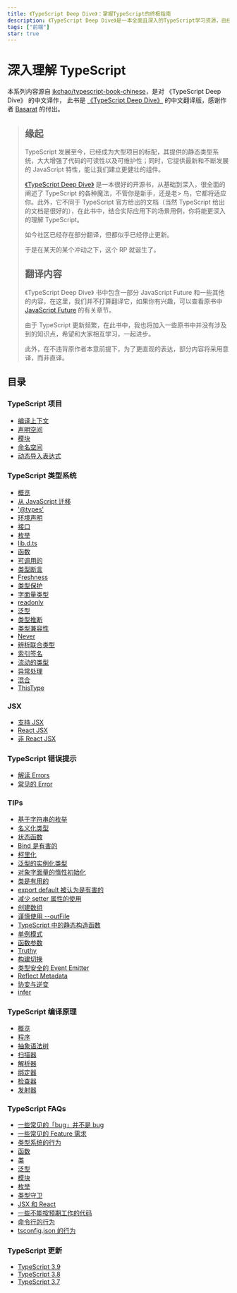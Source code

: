 ```yaml
---
title: 《TypeScript Deep Dive》：掌握TypeScript的终极指南
description: 《TypeScript Deep Dive》是一本全面且深入的TypeScript学习资源，由经验丰富的开发者Basarat编写。这本书不仅是TypeScript新手的理想入门读物，也是资深开发者深化知识的宝库。通过详尽的代码示例和精确的技术解析，Basarat带领读者一步步探索TypeScript的核心概念，包括类型系统、接口、类、泛型等。书中的内容基于真实世界的问题和常见的编程挑战，旨在提供实用的解决方案和最佳实践。此书已获得广泛好评，被读者誉为“最佳TypeScript书籍”，并因其清晰的示例和解释而受到赞赏。无论是快速启动项目，还是深入理解TypeScript的高级特性，《TypeScript Deep Dive》都是不可或缺的资源。
tags: ["前端"]
star: true
---
```

# 深入理解 TypeScript
本系列内容源自 [jkchao/typescript-book-chinese](https://github.com/jkchao/typescript-book-chinese)，是对 《TypeScript Deep Dive》 的中文译作，
此书是 [《TypeScript Deep Dive》](https://github.com/basarat/typescript-book/) 的中文翻译版，感谢作者 [Basarat](https://github.com/basarat) 的付出。

> ## 缘起
> 
> TypeScript 发展至今，已经成为大型项目的标配，其提供的静态类型系统，大大增强了代码的可读性以及可维护性；同时，它提供最新和不断发展的 JavaScript 特性，能让我们建立更健壮的组件。
> 
> [《TypeScript Deep Dive》](https://github.com/basarat/typescript-book/) 是一本很好的开源书，从基础到深入，很全面的阐述了 TypeScript 的各种魔法，不管你是新手，还是老> 鸟，它都将适应你。此外，它不同于 TypeScript 官方给出的文档（当然 TypeScript 给出的文档是很好的），在此书中，结合实际应用下的场景用例，你将能更深入的理解 TypeScript。
> 
> 如今社区已经存在部分翻译，但都似乎已经停止更新。
> 
> 于是在某天的某个冲动之下，这个 RP 就诞生了。
> 
> ## 翻译内容
> 
> 《TypeScript Deep Dive》 书中包含一部分 JavaScript Future 和一些其他的内容，在这里，我们并不打算翻译它，如果你有兴趣，可以查看原书中 [JavaScript Future](https://basarat.gitbooks.io/typescript/content/docs/future-javascript.html) 的有关章节。
> 
> 由于 TypeScript 更新频繁，在此书中，我也将加入一些原书中并没有涉及到的知识点，希望和大家相互学习，一起进步。
> 
> 此外，在不违背原作者本意前提下，为了更直观的表达，部分内容将采用意译，而非直译。

## 目录

### TypeScript 项目
- [编译上下文](./project/compilationContext.md)
- [声明空间](./project/declarationspaces.md)
- [模块](./project/modules.md)
- [命名空间](./project/namespaces.md)
- [动态导入表达式](./project/dynamicImportExpressions.md)

### TypeScript 类型系统
- [概览](./typings/overview.md)
- [从 JavaScript 迁移](./typings/migrating.md)
- ['@types'](./typings/types.md)
- [环境声明](./typings/ambient.md)
- [接口](./typings/interfaces.md)
- [枚举](./typings/enums.md)
- [lib.d.ts](./typings/lib.md)
- [函数](./typings/functions.md)
- [可调用的](./typings/callable.md)
- [类型断言](./typings/typeAssertion.md)
- [Freshness](./typings/freshness.md)
- [类型保护](./typings/typeGuard.md)
- [字面量类型](./typings/literals.md)
- [readonly](./typings/readonly.md)
- [泛型](./typings/generices.md)
- [类型推断](./typings/typeInference.md)
- [类型兼容性](./typings/typeCompatibility.md)
- [Never](./typings/neverType.md)
- [辨析联合类型](./typings/discrominatedUnion.md)
- [索引签名](./typings/indexSignatures.md)
- [流动的类型](./typings/movingTypes.md)
- [异常处理](./typings/exceptionsHanding.md)
- [混合](./typings/mixins.md)
- [ThisType](./typings/thisType.md)

### JSX
- [支持 JSX](./jsx/support.md)
- [React JSX](./jsx/reactJSX.md)
- [非 React JSX](./jsx/nonReactJSX.md)

### TypeScript 错误提示
- [解读 Errors](./error/interpreting.md)
- [常见的 Error](./error/common.md)

### TIPs
- [基于字符串的枚举](./tips/stringBasedEmuns.md)
- [名义化类型](./tips/nominalTyping.md)
- [状态函数](./tips/statefulFunctions.md)
- [Bind 是有害的](./tips/bind.md)
- [柯里化](./tips/curry.md)
- [泛型的实例化类型](./tips/typeInstantiation.md)
- [对象字面量的惰性初始化](./tips/lazyObjectLiteralInitialization.md)
- [类是有用的](./tips/classAreUseful.md)
- [export default 被认为是有害的](./tips/avoidExportDefault.md)
- [减少 setter 属性的使用](./tips/limitPropertySetters.md)
- [创建数组](./tips/createArrays.md)
- [谨慎使用 --outFile](./tips/outFileCaution.md)
- [TypeScript 中的静态构造函数](./tips/staticConstructors.md)
- [单例模式](./tips/singletonPatern.md)
- [函数参数](./tips/functionParameters.md)
- [Truthy](./tips/truthy.md)
- [构建切换](./tips/buildToggles.md)
- [类型安全的 Event Emitter](./tips/typesafeEventEmitter.md)
- [Reflect Metadata](./tips/metadata.md)
- [协变与逆变](./tips/covarianceAndContravariance.md)
- [infer](./tips/infer.md)

### TypeScript 编译原理
- [概览](./compiler/overview.md)
- [程序](./compiler/program.md)
- [抽象语法树](./compiler/ast.md)
- [扫描器](./compiler/scanner.md)
- [解析器](./compiler/parser.md)
- [绑定器](./compiler/binder.md)
- [检查器](./compiler/checker.md)
- [发射器](./compiler/emitter.md)

### TypeScript FAQs
- [一些常见的「bug」并不是 bug](./faqs/common-bug-not-bugs.md)
- [一些常见的 Feature 需求](./faqs/common-feature-request.md)
- [类型系统的行为](./faqs/type-system-behavior.md)
- [函数](./faqs/function.md)
- [类](./faqs/class.md)
- [泛型](./faqs/generics.md)
- [模块](./faqs/modules.md)
- [枚举](./faqs/enums.md)
- [类型守卫](./faqs/type-guards.md)
- [JSX 和 React](./faqs/jsx-and-react.md)
- [一些不能按预期工作的代码](./faqs/thing-that-dont-work.md)
- [命令行的行为](./faqs/commandline-behavior.md)
- [tsconfig.json 的行为](./faqs/tsconfig-behavior.md)

### TypeScript 更新
- [TypeScript 3.9](./new/typescript-3.9.md)
- [TypeScript 3.8](./new/typescript-3.8.md)
- [TypeScript 3.7](./new/typescript-3.7.md)

